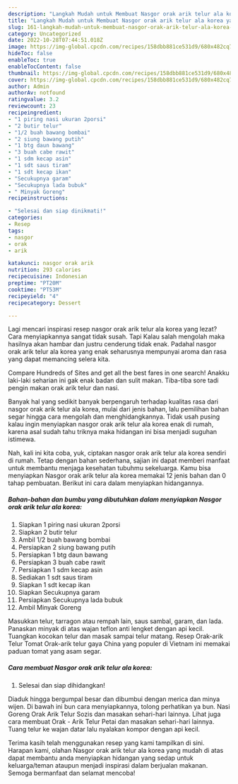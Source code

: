 ```yaml
---
description: "Langkah Mudah untuk Membuat Nasgor orak arik telur ala korea yang Enak Banget"
title: "Langkah Mudah untuk Membuat Nasgor orak arik telur ala korea yang Enak Banget"
slug: 161-langkah-mudah-untuk-membuat-nasgor-orak-arik-telur-ala-korea-yang-enak-banget
category: Uncategorized
date: 2022-10-28T07:44:51.018Z
image: https://img-global.cpcdn.com/recipes/158dbb881ce531d9/680x482cq70/nasgor-orak-arik-telur-ala-korea-foto-resep-utama.jpg
hideToc: false
enableToc: true
enableTocContent: false
thumbnail: https://img-global.cpcdn.com/recipes/158dbb881ce531d9/680x482cq70/nasgor-orak-arik-telur-ala-korea-foto-resep-utama.jpg
cover: https://img-global.cpcdn.com/recipes/158dbb881ce531d9/680x482cq70/nasgor-orak-arik-telur-ala-korea-foto-resep-utama.jpg
author: Admin
authorAv: notfound
ratingvalue: 3.2
reviewcount: 23
recipeingredient:
- "1 piring nasi ukuran 2porsi"
- "2 butir telur"
- "1/2 buah bawang bombai"
- "2 siung bawang putih"
- "1 btg daun bawang"
- "3 buah cabe rawit"
- "1 sdm kecap asin"
- "1 sdt saus tiram"
- "1 sdt kecap ikan"
- "Secukupnya garam"
- "Secukupnya lada bubuk"
- " Minyak Goreng"
recipeinstructions:

- "Selesai dan siap dinikmati!"
categories:
- Resep
tags:
- nasgor
- orak
- arik

katakunci: nasgor orak arik 
nutrition: 293 calories
recipecuisine: Indonesian
preptime: "PT20M"
cooktime: "PT53M"
recipeyield: "4"
recipecategory: Dessert

---
```



Lagi mencari inspirasi resep nasgor orak arik telur ala korea yang lezat? Cara menyiapkannya sangat tidak susah. Tapi Kalau salah mengolah maka hasilnya akan hambar dan justru cenderung tidak enak. Padahal nasgor orak arik telur ala korea yang enak seharusnya mempunyai aroma dan rasa yang dapat memancing selera kita.


Compare Hundreds of Sites and get all the best fares in one search! Anakku laki-laki seharian ini gak enak badan dan sulit makan. Tiba-tiba sore tadi pengin makan orak arik telur dan nasi.

Banyak hal yang sedikit banyak berpengaruh terhadap kualitas rasa dari nasgor orak arik telur ala korea, mulai dari jenis bahan, lalu pemilihan bahan segar hingga cara mengolah dan menghidangkannya. Tidak usah pusing kalau ingin menyiapkan nasgor orak arik telur ala korea enak di rumah, karena asal sudah tahu triknya maka hidangan ini bisa menjadi suguhan istimewa.


Nah, kali ini kita coba, yuk, ciptakan nasgor orak arik telur ala korea sendiri di rumah. Tetap dengan bahan sederhana, sajian ini dapat memberi manfaat untuk membantu menjaga kesehatan tubuhmu sekeluarga. Kamu bisa menyiapkan Nasgor orak arik telur ala korea memakai 12 jenis bahan dan 0 tahap pembuatan. Berikut ini cara dalam menyiapkan hidangannya.

<!--inarticleads1-->

##### Bahan-bahan dan bumbu yang dibutuhkan dalam menyiapkan Nasgor orak arik telur ala korea:

1. Siapkan 1 piring nasi ukuran 2porsi
1. Siapkan 2 butir telur
1. Ambil 1/2 buah bawang bombai
1. Persiapkan 2 siung bawang putih
1. Persiapkan 1 btg daun bawang
1. Persiapkan 3 buah cabe rawit
1. Persiapkan 1 sdm kecap asin
1. Sediakan 1 sdt saus tiram
1. Siapkan 1 sdt kecap ikan
1. Siapkan Secukupnya garam
1. Persiapkan Secukupnya lada bubuk
1. Ambil  Minyak Goreng


Masukkan telur, tarragon atau rempah lain, saus sambal, garam, dan lada. Panaskan minyak di atas wajan teflon anti lengket dengan api kecil. Tuangkan kocokan telur dan masak sampai telur matang. Resep Orak-arik Telur Tomat Orak-arik telur gaya China yang populer di Vietnam ini memakai paduan tomat yang asam segar. 

<!--inarticleads2-->

##### Cara membuat Nasgor orak arik telur ala korea:


1. Selesai dan siap dihidangkan!

Diaduk hingga bergumpal besar dan dibumbui dengan merica dan minya wijen. Di bawah ini bun cara menyiapkannya, tolong perhatikan ya bun. Nasi Goreng Orak Arik Telur Sozis dan masakan sehari-hari lainnya. Lihat juga cara membuat Orak - Arik Telur Petai dan masakan sehari-hari lainnya. Tuang telur ke wajan datar lalu nyalakan kompor dengan api kecil. 

Terima kasih telah menggunakan resep yang kami tampilkan di sini. Harapan kami, olahan Nasgor orak arik telur ala korea yang mudah di atas dapat membantu anda menyiapkan hidangan yang sedap untuk keluarga/teman ataupun menjadi inspirasi dalam berjualan makanan. Semoga bermanfaat dan selamat mencoba!

